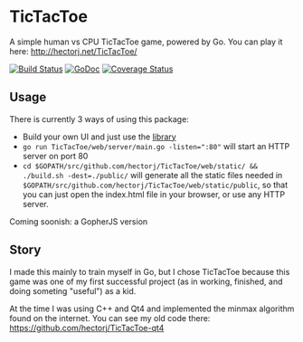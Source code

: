 # TicTacToe
A simple human vs CPU TicTacToe game, powered by Go. You can play it here: http://hectorj.net/TicTacToe/

[![Build Status](https://travis-ci.org/hectorj/TicTacToe.svg?branch=master)](https://travis-ci.org/hectorj/TicTacToe) [![GoDoc](https://godoc.org/github.com/hectorj/TicTacToe?status.svg)](https://godoc.org/github.com/hectorj/TicTacToe/) [![Coverage Status](https://coveralls.io/repos/hectorj/TicTacToe/badge.svg?branch=master&service=github)](https://coveralls.io/github/hectorj/TicTacToe?branch=master)

## Usage
There is currently 3 ways of using this package:
- Build your own UI and just use the [library](https://godoc.org/github.com/hectorj/TicTacToe/)
- `go run TicTacToe/web/server/main.go -listen=":80"` will start an HTTP server on port 80
- `cd $GOPATH/src/github.com/hectorj/TicTacToe/web/static/ && ./build.sh -dest=./public/` will generate all the static files needed in `$GOPATH/src/github.com/hectorj/TicTacToe/web/static/public`, so that you can just open the index.html file in your browser, or use any HTTP server.

Coming soonish: a GopherJS version

## Story

I made this mainly to train myself in Go, but I chose TicTacToe because this game was one of my first successful project (as in working, finished, and doing someting "useful") as a kid.

At the time I was using C++ and Qt4 and implemented the minmax algorithm found on the internet. You can see my old code there: https://github.com/hectorj/TicTacToe-qt4
